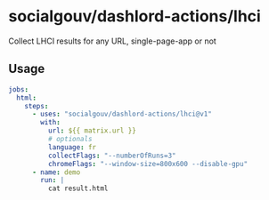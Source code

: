 # socialgouv/dashlord-actions/lhci

Collect LHCI results for any URL, single-page-app or not

## Usage

```yaml
jobs:
  html:
    steps:
      - uses: "socialgouv/dashlord-actions/lhci@v1"
        with:
          url: ${{ matrix.url }}
          # optionals
          language: fr
          collectFlags: "--numberOfRuns=3"
          chromeFlags: "--window-size=800x600 --disable-gpu"
      - name: demo
        run: |
          cat result.html
```
